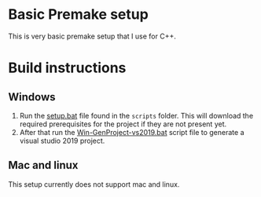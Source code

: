 # Basic Premake setup

This is very basic premake setup that I use for C++.

# Build instructions

## Windows

1. Run the [setup.bat](./scripts/setup.bat) file found in the `scripts` folder. This will download the required prerequisites for the project if they are not present yet.
2. After that run the [Win-GenProject-vs2019.bat](./scripts/Win-GenProject-vs2019.bat) script file to generate a visual studio 2019 project.

## Mac and linux

This setup currently does not support mac and linux.